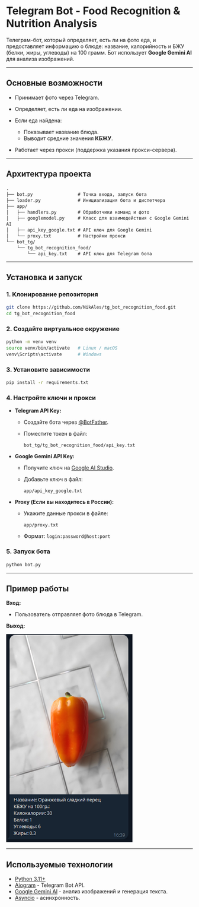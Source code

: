 # Telegram Bot - Food Recognition & Nutrition Analysis

Телеграм-бот, который определяет, есть ли на фото еда, и предоставляет информацию о блюде: название, калорийность и БЖУ (белки, жиры, углеводы) на 100 грамм.
Бот использует **Google Gemini AI** для анализа изображений.

---

## Основные возможности

* Принимает фото через Telegram.
* Определяет, есть ли еда на изображении.
* Если еда найдена:

  * Показывает название блюда.
  * Выводит средние значения **КБЖУ**.
* Работает через прокси (поддержка указания прокси-сервера).

---

## Архитектура проекта

```
.
├── bot.py                 # Точка входа, запуск бота
├── loader.py              # Инициализация бота и диспетчера
├── app/
│   ├── handlers.py        # Обработчики команд и фото
│   ├── googlemodel.py     # Класс для взаимодействия с Google Gemini AI
│   ├── api_key_google.txt # API ключ для Google Gemini
│   └── proxy.txt          # Настройки прокси
└── bot_tg/
    └── tg_bot_recognition_food/
        └── api_key.txt    # API ключ для Telegram бота
```

---

## Установка и запуск

### 1. Клонирование репозитория

```bash
git clone https://github.com/NikAles/tg_bot_recognition_food.git
cd tg_bot_recognition_food
```

### 2. Создайте виртуальное окружение

```bash
python -m venv venv
source venv/bin/activate   # Linux / macOS
venv\Scripts\activate      # Windows
```

### 3. Установите зависимости

```bash
pip install -r requirements.txt
```

### 4. Настройте ключи и прокси

* **Telegram API Key:**

  * Создайте бота через [@BotFather](https://t.me/BotFather).
  * Поместите токен в файл:

    ```
    bot_tg/tg_bot_recognition_food/api_key.txt
    ```

* **Google Gemini API Key:**

  * Получите ключ на [Google AI Studio](https://aistudio.google.com/).
  * Добавьте ключ в файл:

    ```
    app/api_key_google.txt
    ```

* **Proxy (Если вы находитесь в России):**

  * Укажите данные прокси в файле:

    ```
    app/proxy.txt
    ```
  * Формат: `login:password@host:port`

### 5. Запуск бота

```bash
python bot.py
```

---

## Пример работы

**Вход:**

* Пользователь отправляет фото блюда в Telegram.

**Выход:**

![Выход](image/answer.PNG)

---

## Используемые технологии

* [Python 3.11+](https://www.python.org/)
* [Aiogram](https://docs.aiogram.dev/) - Telegram Bot API.
* [Google Gemini AI](https://ai.google.dev/) - анализ изображений и генерация текста.
* [Asyncio](https://docs.python.org/3/library/asyncio.html) - асинхронность.
